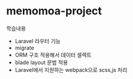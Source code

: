 # memomoa-project
학습내용
- Laravel 라우터 기능
- migrate
- ORM 구조 적용해서 데이터 셀렉트
- blade layout 문법 적용
- Laravel에서 지원하는 webpack으로 scss,js  처리